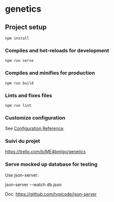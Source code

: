 # genetics

## Project setup

```
npm install
```

### Compiles and hot-reloads for development

```
npm run serve
```

### Compiles and minifies for production

```
npm run build
```

### Lints and fixes files

```
npm run lint
```

### Customize configuration

See [Configuration Reference](https://cli.vuejs.org/config/).

### Suivi du projet

https://trello.com/b/ME4bmlgo/genetics

### Serve mocked up database for testing

Use json-server:

json-server --watch db.json

Doc: https://github.com/typicode/json-server
